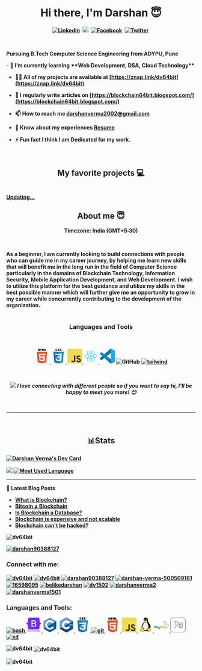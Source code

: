 <p>
<h1 align="center"><b>Hi there, I'm Darshan 😇
</h1>
</p>
<p align="center">
    <a href="https://www.linkedin.com/in/dv64bit/"><img
            src="https://img.shields.io/badge/linkedIn-%230077B5.svg?&style=for-the-badge&logo=linkedin&logoColor=white"
            alt="LinkedIn" /></a>&nbsp;
    <a href="http://instagram.com/dv1502"><img
            src="https://img.shields.io/badge/INSTAGRAM-EA5851?style=for-the-badge&logo=instagram&logoColor=white"
            Portfolio" /></a>&nbsp;
    <a href="https://www.facebook.com/belikedarshan/"><img
            src="https://img.shields.io/badge/FACEBOOK-3D5B97?style=for-the-badge&logo=facebook&logoColor=white"
            alt="Facebook" /></a>&nbsp;
    <a href="https://www.twitter.com/dv64bit"><img
            src="https://img.shields.io/badge/Twitter-1DA1F2?style=for-the-badge&logo=twitter&logoColor=white"
            alt="Twitter" /></a>&nbsp;
</p>
<br />

<p>Pursuing B.Tech Computer Science Engineering from ADYPU, Pune</p>
- 🌱 I’m currently learning **Web Development, DSA, Cloud Technology**

- 👨‍💻 All of my projects are available at [https://znap.link/dv64bit](https://znap.link/dv64bit)

- 📝 I regularly write articles on [https://blockchain64bit.blogspot.com/](https://blockchain64bit.blogspot.com/)

- 📫 How to reach me **darshanverma2002@gmail.com**

- 📄 Know about my experiences [Resume](https://drive.google.com/file/d/1854NWg9uAUr_brKJlDDBvfFvRsKn71U7/view?usp=drive_link)

- ⚡ Fun fact **I think I am Dedicated for my work.**
<br />

<h2 align="center">My favorite projects 💻</h2>
<br />
    <a align="center" href="#">
        Updating...
    </a>

<br />

<h2 align="center">About me 😇</h2>
<p align="center">
    Timezone: India (GMT+5:30)
</p>
<br />
<p>As a beginner, I am currently looking to build connections with people who can guide me in my career journey, by helping
me learn new skills that will benefit me in the long run in the field of Computer Science particularly in the domains of
Blockchain Technology, Information Security, Mobile Application Development, and Web Development. I wish to utilize this
platform for the best guidance and utilize my skills in the best possible manner which will further give me an
opportunity to grow in my career while concurrently contributing to the development of the organization.

<br />
<br />
<p>
<h3 align="center"> Languages and Tools</h3>
</p>
<br />
<p align="center">
    <a href="https://www.w3.org/html/" target="_blank"> <img
            src="https://raw.githubusercontent.com/devicons/devicon/master/icons/html5/html5-original-wordmark.svg"
            alt="html5" width="40" height="40" /> </a>
    <a href="https://www.w3schools.com/css/" target="_blank"> <img
            src="https://raw.githubusercontent.com/devicons/devicon/master/icons/css3/css3-original-wordmark.svg"
            alt="css3" width="40" height="40" /> </a>
    <a href="https://developer.mozilla.org/en-US/docs/Web/JavaScript" target="_blank"> <img
            src="https://raw.githubusercontent.com/devicons/devicon/master/icons/javascript/javascript-original.svg"
            alt="javascript" width="40" height="40" /> </a>
    <a href="https://reactjs.org/" target="_blank"> <img
            src="https://raw.githubusercontent.com/github/explore/80688e429a7d4ef2fca1e82350fe8e3517d3494d/topics/react/react.png"
            alt="react" width="40" height="40" /> </a>
    <!--<a href="https://nextjs.org/" target="_blank"> <img src="https://github.com/YuriDevAT/YuriDevAT/blob/main/nextjs.png" alt="nextjs" width="40" height="40"/> </a>-->
    <img alt="Visual Studio Code" width="40px"
        src="https://raw.githubusercontent.com/github/explore/80688e429a7d4ef2fca1e82350fe8e3517d3494d/topics/visual-studio-code/visual-studio-code.png" />
    <img alt="GitHub" width="40px" src="https://github.com/YuriDevAT/YuriDevAT/blob/main/github_.png" />
    <a href="https://tailwindcss.com/" target="_blank"> <img
            src="https://www.vectorlogo.zone/logos/tailwindcss/tailwindcss-icon.svg" alt="tailwind" width="40"
            height="40" /> </a>
    <!--<a href="https://www.figma.com/" target="_blank"> <img src="https://www.vectorlogo.zone/logos/figma/figma-icon.svg" alt="figma" width="40" height="40"/> </a>-->
</p>
<br />
<p align="center">
    <img src="https://media.giphy.com/media/LnQjpWaON8nhr21vNW/giphy.gif" width="60"> <em><b>I love connecting with
            different people</b> so if you want to say <b>hi, I'll be happy to meet you more!</b> 😊</em>
</p>
<br />

---

 <br>
<h2 align="center">📊Stats</h2>

<a href="https://app.daily.dev/dv64bit"><img src="https://api.daily.dev/devcards/537ae5edec5e48549cb0a3b97145fdd6.png?r=nbe" width="400" alt="Darshan Verma's Dev Card"/></a>

[![](https://github-readme-stats.vercel.app/api?username=dv64bit&theme=radical&show_icons=true&layout=compact)](https://github.com/anuraghazra/github-readme-stats)
[![Most Used Language](https://github-readme-stats.vercel.app/api/top-langs/?username=dv64bit&theme=radical&show_icons=true&layout=compact)](https://github.com/anuraghazra/github-readme-stats)

---

📕 **Latest Blog Posts**

<!-- BLOG-POST-LIST:START -->
- [What is Blockchain?](https://blockchain64bit.blogspot.com/2021/05/whatisblockchain.html)
- [Bitcoin ≠ Blockchain](https://blockchain64bit.blogspot.com/2021/05/bitcoin-blockchain.html)
- [Is Blockchain a Database?](https://blockchain64bit.blogspot.com/2021/05/is-blockchain-database.html)
- [Blockchain is expensive and not scalable
](https://blockchain64bit.blogspot.com/2021/05/blockchain-is-expensive-and-not-scalable.html)
- [Blockchain can't be hacked?](https://blockchain64bit.blogspot.com/2021/05/blockchain-cant-be-hacked.html)
<!-- BLOG-POST-LIST:END -->

<p align="left"> <img src="https://komarev.com/ghpvc/?username=dv64bit&label=Profile%20views&color=0e75b6&style=flat" alt="dv64bit" /> </p>

<p align="left"> <a href="https://twitter.com/darshan90388127" target="blank"><img src="https://img.shields.io/twitter/follow/darshan90388127?logo=twitter&style=for-the-badge" alt="darshan90388127" /></a> </p>



<h3 align="left">Connect with me:</h3>
<p align="left">
<a href="https://codepen.io/dv64bit" target="blank"><img align="center" src="https://raw.githubusercontent.com/rahuldkjain/github-profile-readme-generator/master/src/images/icons/Social/codepen.svg" alt="dv64bit" height="30" width="40" /></a>
<a href="https://dev.to/dv64bit" target="blank"><img align="center" src="https://raw.githubusercontent.com/rahuldkjain/github-profile-readme-generator/master/src/images/icons/Social/devto.svg" alt="dv64bit" height="30" width="40" /></a>
<a href="https://twitter.com/darshan90388127" target="blank"><img align="center" src="https://raw.githubusercontent.com/rahuldkjain/github-profile-readme-generator/master/src/images/icons/Social/twitter.svg" alt="darshan90388127" height="30" width="40" /></a>
<a href="https://linkedin.com/in/darshan-verma-500509161" target="blank"><img align="center" src="https://raw.githubusercontent.com/rahuldkjain/github-profile-readme-generator/master/src/images/icons/Social/linked-in-alt.svg" alt="darshan-verma-500509161" height="30" width="40" /></a>
<a href="https://stackoverflow.com/users/16598095" target="blank"><img align="center" src="https://raw.githubusercontent.com/rahuldkjain/github-profile-readme-generator/master/src/images/icons/Social/stack-overflow.svg" alt="16598095" height="30" width="40" /></a>
<a href="https://fb.com/belikedarshan" target="blank"><img align="center" src="https://raw.githubusercontent.com/rahuldkjain/github-profile-readme-generator/master/src/images/icons/Social/facebook.svg" alt="belikedarshan" height="30" width="40" /></a>
<a href="https://instagram.com/dv1502" target="blank"><img align="center" src="https://raw.githubusercontent.com/rahuldkjain/github-profile-readme-generator/master/src/images/icons/Social/instagram.svg" alt="dv1502" height="30" width="40" /></a>
<a href="https://www.behance.net/darshanverma2" target="blank"><img align="center" src="https://raw.githubusercontent.com/rahuldkjain/github-profile-readme-generator/master/src/images/icons/Social/behance.svg" alt="darshanverma2" height="30" width="40" /></a>
<a href="https://www.hackerrank.com/darshanverma1501" target="blank"><img align="center" src="https://raw.githubusercontent.com/rahuldkjain/github-profile-readme-generator/master/src/images/icons/Social/hackerrank.svg" alt="darshanverma1501" height="30" width="40" /></a>
</p>

<h3 align="left">Languages and Tools:</h3>
<p align="left"> <a href="https://www.gnu.org/software/bash/" target="_blank" rel="noreferrer"> <img src="https://www.vectorlogo.zone/logos/gnu_bash/gnu_bash-icon.svg" alt="bash" width="40" height="40"/> </a> <a href="https://getbootstrap.com" target="_blank" rel="noreferrer"> <img src="https://raw.githubusercontent.com/devicons/devicon/master/icons/bootstrap/bootstrap-plain-wordmark.svg" alt="bootstrap" width="40" height="40"/> </a> <a href="https://www.cprogramming.com/" target="_blank" rel="noreferrer"> <img src="https://raw.githubusercontent.com/devicons/devicon/master/icons/c/c-original.svg" alt="c" width="40" height="40"/> </a> <a href="https://www.w3schools.com/cpp/" target="_blank" rel="noreferrer"> <img src="https://raw.githubusercontent.com/devicons/devicon/master/icons/cplusplus/cplusplus-original.svg" alt="cplusplus" width="40" height="40"/> </a> <a href="https://www.w3schools.com/css/" target="_blank" rel="noreferrer"> <img src="https://raw.githubusercontent.com/devicons/devicon/master/icons/css3/css3-original-wordmark.svg" alt="css3" width="40" height="40"/> </a> <a href="https://git-scm.com/" target="_blank" rel="noreferrer"> <img src="https://www.vectorlogo.zone/logos/git-scm/git-scm-icon.svg" alt="git" width="40" height="40"/> </a> <a href="https://www.w3.org/html/" target="_blank" rel="noreferrer"> <img src="https://raw.githubusercontent.com/devicons/devicon/master/icons/html5/html5-original-wordmark.svg" alt="html5" width="40" height="40"/> </a> <a href="https://developer.mozilla.org/en-US/docs/Web/JavaScript" target="_blank" rel="noreferrer"> <img src="https://raw.githubusercontent.com/devicons/devicon/master/icons/javascript/javascript-original.svg" alt="javascript" width="40" height="40"/> </a> <a href="https://www.linux.org/" target="_blank" rel="noreferrer"> <img src="https://raw.githubusercontent.com/devicons/devicon/master/icons/linux/linux-original.svg" alt="linux" width="40" height="40"/> </a> <a href="https://www.mysql.com/" target="_blank" rel="noreferrer"> <img src="https://raw.githubusercontent.com/devicons/devicon/master/icons/mysql/mysql-original-wordmark.svg" alt="mysql" width="40" height="40"/> </a> <a href="https://www.photoshop.com/en" target="_blank" rel="noreferrer"> <img src="https://raw.githubusercontent.com/devicons/devicon/master/icons/photoshop/photoshop-line.svg" alt="photoshop" width="40" height="40"/> </a> <a href="https://www.adobe.com/products/xd.html" target="_blank" rel="noreferrer"> <img src="https://cdn.worldvectorlogo.com/logos/adobe-xd.svg" alt="xd" width="40" height="40"/> </a> </p>

<p><img align="left" src="https://github-readme-stats.vercel.app/api/top-langs?username=dv64bit&show_icons=true&locale=en&layout=compact" alt="dv64bit" /></p>

<p>&nbsp;<img align="center" src="https://github-readme-stats.vercel.app/api?username=dv64bit&show_icons=true&locale=en" alt="dv64bit" /></p>

<p><img align="center" src="https://github-readme-streak-stats.herokuapp.com/?user=dv64bit&" alt="dv64bit" /></p>


